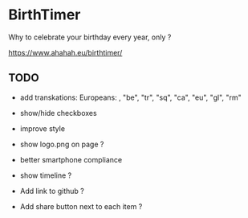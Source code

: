 # BirthTimer

Why to celebrate your birthday every year, only ?

https://www.ahahah.eu/birthtimer/

## TODO

- add transkations: Europeans: ,
"be", "tr", "sq", "ca", "eu", "gl", "rm"
- show/hide checkboxes

- improve style
- show logo.png on page ?
- better smartphone compliance
- show timeline ?
- Add link to github ?
- Add share button next to each item ?

